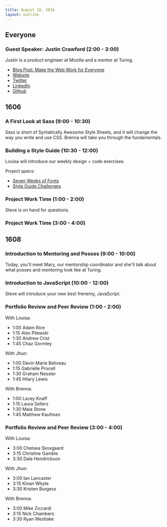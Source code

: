```yaml
---
title: August 18, 2016
layout: outline
---
```


## Everyone

### Guest Speaker: Justin Crawford (2:00 - 3:00)

Justin is a product engineer at Mozilla and a mentor at Turing.

- [Blog Post: Make the Web Work for Everyone](https://hacks.mozilla.org/2016/07/make-the-web-work-for-everyone/)
- [Website](https://hoosteeno.com/)
- [Twitter](https://twitter.com/hoosteeno)
- [LinkedIn](https://www.linkedin.com/in/justincrawford)
- [Github](https://github.com/hoosteeno)

## 1606

### A First Look at Sass (9:00 - 10:30)

Sass is short of Syntatically Awesome Style Sheets, and it will change the way you write and use CSS. Brenna will take you  through the fundamentals.

### Building a Style Guide (10:30 - 12:00)

Louisa will introduce our weekly design + code exercises.

Project specs:

- [Seven Weeks of Fonts](http://frontend.turing.io/projects/seven-weeks-of-fonts.html)
- [Style Guide Challenges](http://frontend.turing.io/projects/style-guide-challenges.html)

### Project Work Time (1:00 - 2:00)

Steve is on hand for questions.

### Project Work Time (3:00 - 4:00)



## 1608

### Introduction to Mentoring and Posses (9:00 - 10:00)

Today, you'll meet Mary, our mentorship coordinator and she'll talk about what posses and mentoring look like at Turing.

### Introduction to JavaScript (10:00 - 12:00)

Steve will introduce your new best frenemy, JavaScript.

### Portfolio Review and Peer Review (1:00 - 2:00)

With Louisa:

- 1:00 Adam Rice
- 1:15 Alex Pilewski
- 1:30 Andrew Crist
- 1:45 Chaz Gormley

With Jhun:

- 1:00 Devin Marie Beliveau
- 1:15 Gabrielle Procell
- 1:30 Graham Nessler
- 1:45 Hilary Lewis

With Brenna:

- 1:00 Lacey Knaff
- 1:15 Laura Sellers
- 1:30 Maia Stone
- 1:45 Matthew Kaufman


### Portfolio Review and Peer Review (3:00 - 4:00)

With Louisa:

- 3:00 Chelsea Skovgaard
- 3:15 Christine Gamble
- 3:30 Dale Hendrickson

With Jhun:

- 3:00 Ian Lancaster
- 3:15 Kinan Whyte
- 3:30 Kristen Burgess

With Brenna:

- 3:00 Mike Ziccardi
- 3:15 Nick Chambers
- 3:30 Ryan Westlake
